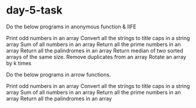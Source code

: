 # day-5-task
Do the below programs in anonymous function & IIFE

Print odd numbers in an array
Convert all the strings to title caps in a string array
Sum of all numbers in an array
Return all the prime numbers in an array
Return all the palindromes in an array
Return median of two sorted arrays of the same size.
Remove duplicates from an array
Rotate an array by k times

Do the below programs in arrow functions.

Print odd numbers in an array
Convert all the strings to title caps in a string array
Sum of all numbers in an array
Return all the prime numbers in an array
Return all the palindromes in an array


